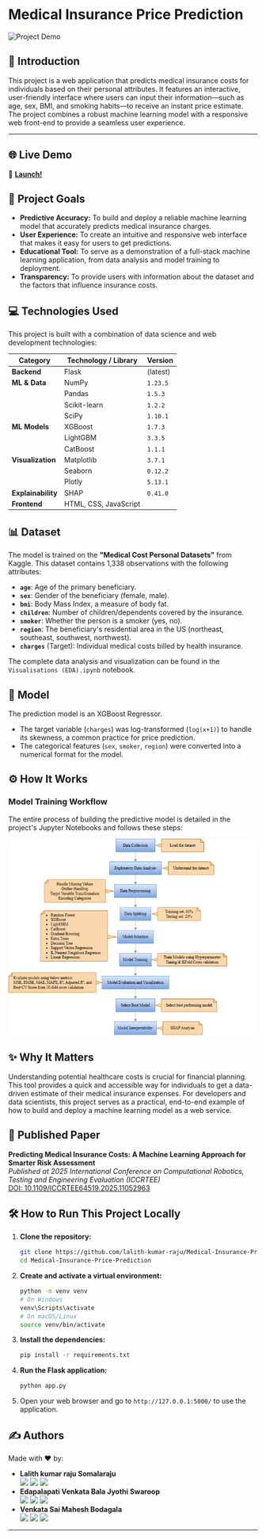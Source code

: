 # Medical Insurance Price Prediction

![Project Demo](https://drive.google.com/uc?id=1m3Mj4DXNAgCuYWRSgxzcbPF0o9rheMaC)

## 📖 Introduction

This project is a web application that predicts medical insurance costs for individuals based on their personal attributes. It features an interactive, user-friendly interface where users can input their information—such as age, sex, BMI, and smoking habits—to receive an instant price estimate. The project combines a robust machine learning model with a responsive web front-end to provide a seamless user experience.

---

## 🌐 Live Demo
🚀 
**[Launch!](https://medical-insurance-cost-prediction-u6rt.onrender.com/)** 

## 🎯 Project Goals

*   **Predictive Accuracy:** To build and deploy a reliable machine learning model that accurately predicts medical insurance charges.
*   **User Experience:** To create an intuitive and responsive web interface that makes it easy for users to get predictions.
*   **Educational Tool:** To serve as a demonstration of a full-stack machine learning application, from data analysis and model training to deployment.
*   **Transparency:** To provide users with information about the dataset and the factors that influence insurance costs.

## 💻 Technologies Used

This project is built with a combination of data science and web development technologies:

| Category          | Technology / Library | Version    |
| ----------------- | -------------------- | ---------- |
| **Backend**       | Flask                | (latest)   |
| **ML & Data**     | NumPy                | `1.23.5`   |
|                   | Pandas               | `1.5.3`    |
|                   | Scikit-learn         | `1.2.2`    |
|                   | SciPy                | `1.10.1`   |
| **ML Models**     | XGBoost              | `1.7.3`    |
|                   | LightGBM             | `3.3.5`    |
|                   | CatBoost             | `1.1.1`    |
| **Visualization** | Matplotlib           | `3.7.1`    |
|                   | Seaborn              | `0.12.2`   |
|                   | Plotly               | `5.13.1`   |
| **Explainability**| SHAP                 | `0.41.0`   |
| **Frontend**      | HTML, CSS, JavaScript|            |


## 📊 Dataset

The model is trained on the **"Medical Cost Personal Datasets"** from Kaggle. This dataset contains 1,338 observations with the following attributes:

*   **`age`**: Age of the primary beneficiary.
*   **`sex`**: Gender of the beneficiary (female, male).
*   **`bmi`**: Body Mass Index, a measure of body fat.
*   **`children`**: Number of children/dependents covered by the insurance.
*   **`smoker`**: Whether the person is a smoker (yes, no).
*   **`region`**: The beneficiary's residential area in the US (northeast, southeast, southwest, northwest).
*   **`charges`** (Target): Individual medical costs billed by health insurance.

The complete data analysis and visualization can be found in the `Visualisations (EDA).ipynb` notebook.

## 🤖 Model

The prediction model is an XGBoost Regressor. 
- The target variable (`charges`) was log-transformed (`log(x+1)`) to handle its skewness, a common practice for price prediction. 
- The categorical features (`sex`, `smoker`, `region`) were converted into a numerical format for the model.

## ⚙️ How It Works

### Model Training Workflow

The entire process of building the predictive model is detailed in the project's Jupyter Notebooks and follows these steps:

![Model Training Workflow](Workflow.png)

## ✨ Why It Matters

Understanding potential healthcare costs is crucial for financial planning. This tool provides a quick and accessible way for individuals to get a data-driven estimate of their medical insurance expenses. For developers and data scientists, this project serves as a practical, end-to-end example of how to build and deploy a machine learning model as a web service.

## 📄 Published Paper

**Predicting Medical Insurance Costs: A Machine Learning Approach for Smarter Risk Assessment**  
_Published at 2025 International Conference on Computational Robotics, Testing and Engineering Evaluation (ICCRTEE)_  
[DOI: 10.1109/ICCRTEE64519.2025.11052963](https://doi.org/10.1109/ICCRTEE64519.2025.11052963)

## 🛠️ How to Run This Project Locally

1.  **Clone the repository:**
    ```bash
    git clone https://github.com/lalith-kumar-raju/Medical-Insurance-Price-Prediction.git
    cd Medical-Insurance-Price-Prediction
    ```

2.  **Create and activate a virtual environment:**
    ```bash
    python -m venv venv
    # On Windows
    venv\Scripts\activate
    # On macOS/Linux
    source venv/bin/activate
    ```

3.  **Install the dependencies:**
    ```bash
    pip install -r requirements.txt
    ```

4.  **Run the Flask application:**
    ```bash
    python app.py
    ```

5.  Open your web browser and go to `http://127.0.0.1:5000/` to use the application.

## ✍️ Authors

Made with ❤️ by:

- **Lalith kumar raju Somalaraju**  
  [<img src="https://img.shields.io/badge/GitHub-100000?style=for-the-badge&logo=github&logoColor=white" />](https://github.com/lalith-kumar-raju) [<img src="https://img.shields.io/badge/LinkedIn-0077B5?style=for-the-badge&logo=linkedin&logoColor=white" />](https://www.linkedin.com/in/lalith-kumar-raju-somalaraju/) [<img src="https://img.shields.io/badge/Email-D14836?style=for-the-badge&logo=gmail&logoColor=white" />](mailto:ssivaprasadraju1978@gmail.com)
- **Edapalapati Venkata Bala Jyothi Swaroop**  
  [<img src="https://img.shields.io/badge/GitHub-100000?style=for-the-badge&logo=github&logoColor=white" />](https://github.com/EDAPALAPATIVENKATABALAJYOTHISWAROOP) [<img src="https://img.shields.io/badge/LinkedIn-0077B5?style=for-the-badge&logo=linkedin&logoColor=white" />](https://www.linkedin.com/in/edapalapati-venkata-bala-jyothi-swaroop/) [<img src="https://img.shields.io/badge/Email-D14836?style=for-the-badge&logo=gmail&logoColor=white" />](mailto:edapalapatiswaroop@gmail.com)
- **Venkata Sai Mahesh Bodagala**  
  [<img src="https://img.shields.io/badge/GitHub-100000?style=for-the-badge&logo=github&logoColor=white" />](https://github.com/Mahesh15206) [<img src="https://img.shields.io/badge/LinkedIn-0077B5?style=for-the-badge&logo=linkedin&logoColor=white" />](https://www.linkedin.com/in/venkata-sai-mahesh-bodagala/) [<img src="https://img.shields.io/badge/Email-D14836?style=for-the-badge&logo=gmail&logoColor=white" />](mailto:bvsmahesh2006@gmail.com)


--- 